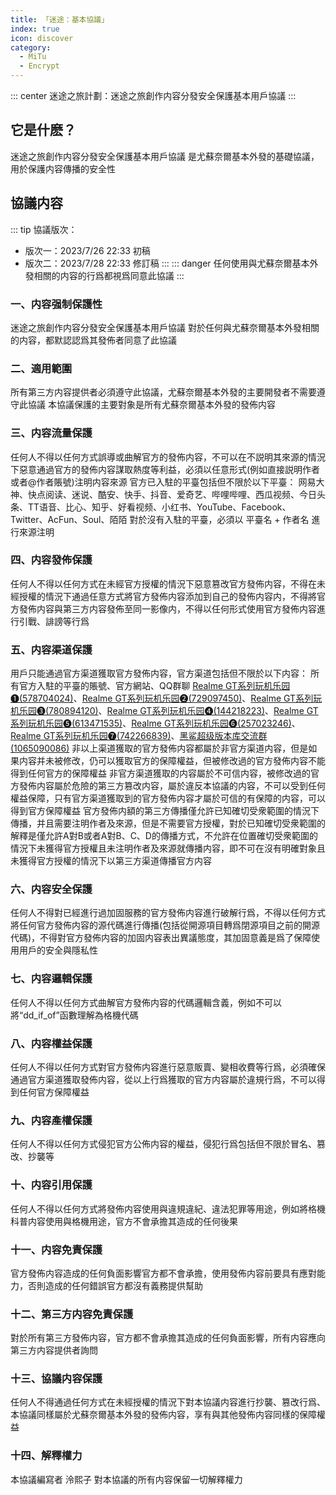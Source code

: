 ```yaml
---
title: 「迷途：基本協議」
index: true
icon: discover
category:
  - MiTu
  - Encrypt
---
```


::: center
迷途之旅計劃：迷途之旅創作内容分發安全保護基本用戶協議
:::

## 它是什麽？
迷途之旅創作内容分發安全保護基本用戶協議 是尤蘇奈爾基本外發的基礎協議，用於保護内容傳播的安全性

## 協議内容
::: tip
協議版次：
 - 版次一：2023/7/26 22:33 初稿
 - 版次二：2023/7/28 22:33 修訂稿
:::
::: danger
任何使用與尤蘇奈爾基本外發相關的内容的行爲都視爲同意此協議
:::

### 一、内容强制保護性
迷途之旅創作内容分發安全保護基本用戶協議 對於任何與尤蘇奈爾基本外發相關的内容，都默認認爲其發佈者同意了此協議

### 二、適用範圍
所有第三方内容提供者必須遵守此協議，尤蘇奈爾基本外發的主要開發者不需要遵守此協議
本協議保護的主要對象是所有尤蘇奈爾基本外發的發佈内容

### 三、内容流量保護
任何人不得以任何方式誤導或曲解官方的發佈内容，不可以在不説明其來源的情況下惡意通過官方的發佈内容謀取熱度等利益，必須以任意形式(例如直接説明作者或者@作者賬號)注明内容來源
官方已入駐的平臺包括但不限於以下平臺：
网易大神、快点阅读、迷说、酷安、快手、抖音、爱奇艺、哔哩哔哩、西瓜视频、今日头条、TT语音、比心、知乎、好看视频、小红书、YouTube、Facebook、Twitter、AcFun、Soul、陌陌
對於沒有入駐的平臺，必須以 平臺名 + 作者名 進行來源注明

### 四、内容發佈保護
任何人不得以任何方式在未經官方授權的情況下惡意篡改官方發佈内容，不得在未經授權的情況下通過任意方式將官方發佈内容添加到自己的發佈内容内，不得將官方發佈内容與第三方内容發佈至同一影像内，不得以任何形式使用官方發佈内容進行引戰、誹謗等行爲

### 五、内容渠道保護
用戶只能通過官方渠道獲取官方發佈内容，官方渠道包括但不限於以下内容：
所有官方入駐的平臺的賬號、官方網站、QQ群聊 [Realme GT系列玩机乐园❶(578704024)](http://qm.qq.com/cgi-bin/qm/qr?_wv=1027&k=cs-4uT-zGRxwffbHWakz-p0CwZzODYrd&authKey=yFYr5waHfLD2XprBvMYam3HUSFgzVJAth4xSKGB4EXE9svRrngZ%2FavZumNQjw%2FwJ&noverify=0&group_code=578704024)、[Realme GT系列玩机乐园❷(729097450)](http://qm.qq.com/cgi-bin/qm/qr?_wv=1027&k=hOrxBG94kKb5y-sA7_bD5u_g-OtqW_qf&authKey=869NPmsWMG7OYk2xqkgCfIHvupmHd3mb26Zgx3qtDx17dPYgRWoLTKQa%2F0s88qTn&noverify=0&group_code=729097450)、[Realme GT系列玩机乐园❸(780894120)](http://qm.qq.com/cgi-bin/qm/qr?_wv=1027&k=A-6YwcljDoGuH9sGB23TEtrdQU3yXf8h&authKey=%2FtxJ4HcdpuDu2bqASv6ANM3%2BO6qSLJzV3M0kvrCr%2FpnysxzeHswJnokROtZEJUY5&noverify=0&group_code=780894120)、[Realme GT系列玩机乐园❹(144218223)](http://qm.qq.com/cgi-bin/qm/qr?_wv=1027&k=GThWmdPqD2cQh5vmRR84wXL95n44t5tF&authKey=6aVRsyMDTNP3xGHQIISp2U8taEgn9u6cZs8fSa6s7Lt2UKn1AIpRiaalCMXY7kpZ&noverify=0&group_code=144218223)、[Realme GT系列玩机乐园❺(613471535)](http://qm.qq.com/cgi-bin/qm/qr?_wv=1027&k=MiMUmXT4EAvGqKtGahUNU0FWNNDfkvFK&authKey=le29Yp3fBxwf7he8zJ8Xn%2BtsoOBHREaBUj7vQP8KJdGef0jnyQN2McowOM5xBZY%2F&noverify=0&group_code=613471535)、[Realme GT系列玩机乐园❻(257023246)](http://qm.qq.com/cgi-bin/qm/qr?_wv=1027&k=ahmRlnuVdfvVIHHnl0D1u1nP_9OQT1SP&authKey=7bPRoHmOxbT9vPFM6eo9pGAg6g4HkPlz%2FsLpG1apoKYpGtVr1%2BmH70JCQk0N7DSk&noverify=0&group_code=257023246)、[Realme GT系列玩机乐园❼(742266839)](http://qm.qq.com/cgi-bin/qm/qr?_wv=1027&k=5uY3V81I0Lk7wAXw2hwdYgDzi3azDqCo&authKey=b%2Bai%2FU5hANr%2BV%2FHdQzx1q1RJKBrnU1xtL4p9rE5rXcQn6TUNUWWx4NJzuk9ExGDx&noverify=0&group_code=742266839)、[黑鲨超级版本库交流群(1065090086)](http://qm.qq.com/cgi-bin/qm/qr?_wv=1027&k=KeI1dALfgo6M4I5rM-s8ZFCOYtG-zotf&authKey=8dnhL%2FSQ1rZRmlDTnqvrp4y5ice%2F2ffPGs9p4OXcO43wccbF47qhEyJNL2JhkoGt&noverify=0&group_code=1065090086)
非以上渠道獲取的官方發佈内容都屬於非官方渠道内容，但是如果内容并未被修改，仍可以獲取官方的保障權益，但被修改過的官方發佈内容不能得到任何官方的保障權益
非官方渠道獲取的内容屬於不可信内容，被修改過的官方發佈内容屬於危險的第三方篡改内容，屬於違反本協議的内容，不可以受到任何權益保障，只有官方渠道獲取到的官方發佈内容才屬於可信的有保障的内容，可以得到官方保障權益
官方發佈内額的第三方傳播僅允許已知確切受衆範圍的情況下傳播，并且需要注明作者及來源，但是不需要官方授權，對於已知確切受衆範圍的解釋是僅允許A對B或者A對B、C、D的傳播方式，不允許在位置確切受衆範圍的情況下未獲得官方授權且未注明作者及來源就傳播内容，即不可在沒有明確對象且未獲得官方授權的情況下以第三方渠道傳播官方内容

### 六、内容安全保護
任何人不得對已經進行過加固服務的官方發佈内容進行破解行爲，不得以任何方式將任何官方發佈内容的源代碼進行傳播(包括從開源項目轉爲閉源項目之前的開源代碼)，不得對官方發佈内容的加固内容表出異議態度，其加固意義是爲了保障使用用戶的安全與隱私性

### 七、内容邏輯保護
任何人不得以任何方式曲解官方發佈内容的代碼邏輯含義，例如不可以將“dd_if_of”函數理解為格機代碼

### 八、内容權益保護
任何人不得以任何方式對官方發佈内容進行惡意販賣、變相收費等行爲，必須確保通過官方渠道獲取發佈内容，從以上行爲獲取的官方内容屬於違規行爲，不可以得到任何官方保障權益

### 九、内容產權保護
任何人不得以任何方式侵犯官方公佈内容的權益，侵犯行爲包括但不限於冒名、篡改、抄襲等

### 十、内容引用保護
任何人不得以任何方式將發佈内容使用與違規違紀、違法犯罪等用途，例如將格機科普内容使用與格機用途，官方不會承擔其造成的任何後果

### 十一、内容免責保護
官方發佈内容造成的任何負面影響官方都不會承擔，使用發佈内容前要具有應對能力，否則造成的任何錯誤官方都沒有義務提供幫助

### 十二、第三方内容免責保護
對於所有第三方發佈内容，官方都不會承擔其造成的任何負面影響，所有内容應向第三方内容提供者詢問

### 十三、協議内容保護
任何人不得通過任何方式在未經授權的情況下對本協議内容進行抄襲、篡改行爲、本協議同樣屬於尤蘇奈爾基本外發的發佈内容，享有與其他發佈内容同樣的保障權益

### 十四、解釋權力
本協議編寫者 泠熙子 對本協議的所有内容保留一切解釋權力